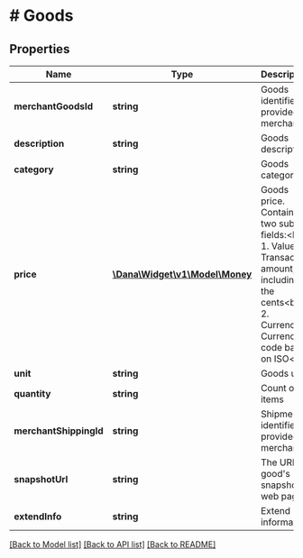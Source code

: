 # # Goods

## Properties

Name | Type | Description | Notes
------------ | ------------- | ------------- | -------------
**merchantGoodsId** | **string** | Goods identifier provided by merchant |
**description** | **string** | Goods description |
**category** | **string** | Goods category |
**price** | [**\Dana\Widget\v1\Model\Money**](Money.md) | Goods price. Contains two sub-fields:&lt;br&gt; 1. Value: Transaction amount, including the cents&lt;br&gt; 2. Currency: Currency code based on ISO&lt;br&gt; |
**unit** | **string** | Goods unit | [optional]
**quantity** | **string** | Count of items |
**merchantShippingId** | **string** | Shipment identifier provided by merchant | [optional]
**snapshotUrl** | **string** | The URL of good&#39;s snapshot web page | [optional]
**extendInfo** | **string** | Extend information | [optional]

[[Back to Model list]](../../README.md#models) [[Back to API list]](../../README.md#endpoints) [[Back to README]](../../README.md)
